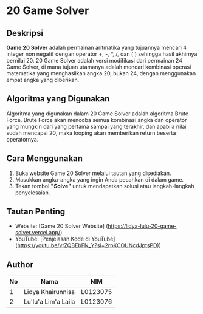# 20 Game Solver

## Deskripsi
**Game 20 Solver** adalah permainan aritmatika yang tujuannya mencari 4 integer non negatif dengan operator +, -, *, /, dan ( ) sehingga hasil akhirnya bernilai 20. 20 Game Solver adalah versi modifikasi dari permainan 24 Game Solver, di mana tujuan utamanya adalah mencari kombinasi operasi matematika yang menghasilkan angka 20, bukan 24, dengan menggunakan empat angka yang diberikan.

## Algoritma yang Digunakan
Algoritma yang digunakan dalam 20 Game Solver adalah algoritma Brute Force. Brute Force akan mencoba semua kombinasi angka dan operator yang mungkin dari yang pertama sampai yang terakhir, dan apabila nilai sudah mencapai 20, maka looping akan memberikan return beserta operatornya. 

## Cara Menggunakan
1. Buka website Game 20 Solver melalui tautan yang disediakan.
2. Masukkan angka-angka yang ingin Anda pecahkan di dalam game.
3. Tekan tombol **"Solve"** untuk mendapatkan solusi atau langkah-langkah penyelesaian.

## Tautan Penting
- Website: [Game 20 Solver Website] (https://lidya-lulu-20-game-solver.vercel.app/)
- YouTube: [Penjelasan Kode di YouTube] (https://youtu.be/vrZQBEbFN_Y?si=2rpKCOUNcdJptsPD))

## Author
| No  | Nama                 | NIM      |
| --- | -------------------- | -------- |
| 1   | Lidya Khairunnisa    | L0123075 |
| 2   | Lu'lu'a Lim'a Laila  | L0123076 |




